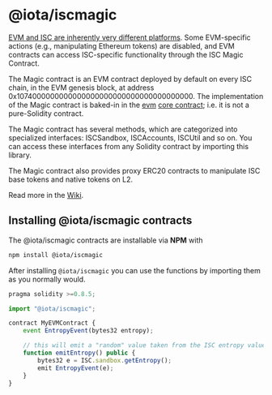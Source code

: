 # @iota/iscmagic

[EVM and ISC are inherently very different platforms](https://wiki.iota.org/shimmer/smart-contracts/guide/evm/compatibility/). Some EVM-specific actions (e.g., manipulating Ethereum tokens) are disabled, and EVM contracts can access ISC-specific functionality through the ISC Magic Contract.

The Magic contract is an EVM contract deployed by default on every ISC chain, in the EVM genesis block, at address 0x1074000000000000000000000000000000000000. The implementation of the Magic contract is baked-in in the [evm](https://wiki.iota.org/shimmer/smart-contracts/guide/core_concepts/core_contracts/evm/) [core contract](https://wiki.iota.org/shimmer/smart-contracts/guide/core_concepts/core_contracts/overview/); i.e. it is not a pure-Solidity contract.

The Magic contract has several methods, which are categorized into specialized interfaces: ISCSandbox, ISCAccounts, ISCUtil and so on. You can access these interfaces from any Solidity contract by importing this library.

The Magic contract also provides proxy ERC20 contracts to manipulate ISC base tokens and native tokens on L2.

Read more in the [Wiki](https://wiki.iota.org/shimmer/smart-contracts/guide/evm/magic/).

## Installing @iota/iscmagic contracts

The @iota/iscmagic contracts are installable via __NPM__ with 

```bash
npm install @iota/iscmagic
```

After installing `@iota/iscmagic` you can use the functions by importing them as you normally would.

```ts
pragma solidity >=0.8.5;

import "@iota/iscmagic";

contract MyEVMContract {
    event EntropyEvent(bytes32 entropy);

    // this will emit a "random" value taken from the ISC entropy value
    function emitEntropy() public {
        bytes32 e = ISC.sandbox.getEntropy();
        emit EntropyEvent(e);
    }
}

```
